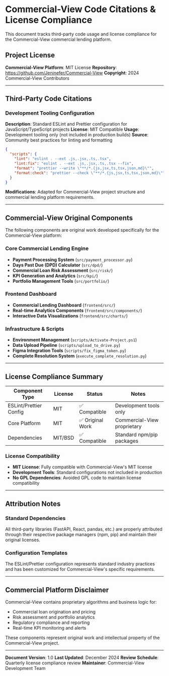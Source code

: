 # Commercial-View Code Citations & License Compliance

This document tracks third-party code usage and license compliance for the Commercial-View commercial lending platform.

## Project License
**Commercial-View Platform**: MIT License
**Repository**: https://github.com/Jeninefer/Commercial-View
**Copyright**: 2024 Commercial-View Contributors

---

## Third-Party Code Citations

### Development Tooling Configuration
**Description**: Standard ESLint and Prettier configuration for JavaScript/TypeScript projects
**License**: MIT Compatible
**Usage**: Development tooling only (not included in production builds)
**Source**: Community best practices for linting and formatting

```json
{
  "scripts": {
    "lint": "eslint . --ext .js,.jsx,.ts,.tsx",
    "lint:fix": "eslint . --ext .js,.jsx,.ts,.tsx --fix",
    "format": "prettier --write \"**/*.{js,jsx,ts,tsx,json,md}\"",
    "format:check": "prettier --check \"**/*.{js,jsx,ts,tsx,json,md}\""
  }
}
```

**Modifications**: Adapted for Commercial-View project structure and commercial lending platform requirements.

---

## Commercial-View Original Components

The following components are original work developed specifically for the Commercial-View platform:

### Core Commercial Lending Engine
- **Payment Processing System** (`src/payment_processor.py`)
- **Days Past Due (DPD) Calculator** (`src/dpd/`)
- **Commercial Loan Risk Assessment** (`src/risk/`)
- **KPI Generation and Analytics** (`src/kpi/`)
- **Portfolio Management Tools** (`src/portfolio/`)

### Frontend Dashboard
- **Commercial Lending Dashboard** (`frontend/src/`)
- **Real-time Analytics Components** (`frontend/src/components/`)
- **Interactive Data Visualizations** (`frontend/src/charts/`)

### Infrastructure & Scripts
- **Environment Management** (`scripts/Activate-Project.ps1`)
- **Data Upload Pipeline** (`scripts/upload_to_drive.py`)
- **Figma Integration Tools** (`scripts/fix_figma_token.py`)
- **Complete Resolution System** (`execute_complete_resolution.py`)

---

## License Compliance Summary

| Component Type | License | Status | Notes |
|---------------|---------|--------|-------|
| ESLint/Prettier Config | MIT | ✅ Compatible | Development tools only |
| Core Platform | MIT | ✅ Original Work | Commercial-View proprietary |
| Dependencies | MIT/BSD | ✅ Compatible | Standard npm/pip packages |

### License Compatibility
- **MIT License**: Fully compatible with Commercial-View's MIT license
- **Development Tools**: Standard configurations not included in production
- **No GPL Dependencies**: Avoided GPL code to maintain license compatibility

---

## Attribution Notes

### Standard Dependencies
All third-party libraries (FastAPI, React, pandas, etc.) are properly attributed through their respective package managers (npm, pip) and maintain their original licenses.

### Configuration Templates
The ESLint/Prettier configuration represents standard industry practices and has been customized for Commercial-View's specific requirements.

---

## Commercial Platform Disclaimer

Commercial-View contains proprietary algorithms and business logic for:
- Commercial loan origination and pricing
- Risk assessment and portfolio analytics
- Regulatory compliance and reporting
- Real-time KPI monitoring and alerts

These components represent original work and intellectual property of the Commercial-View project.

---

**Document Version**: 1.0
**Last Updated**: December 2024
**Review Schedule**: Quarterly license compliance review
**Maintainer**: Commercial-View Development Team
